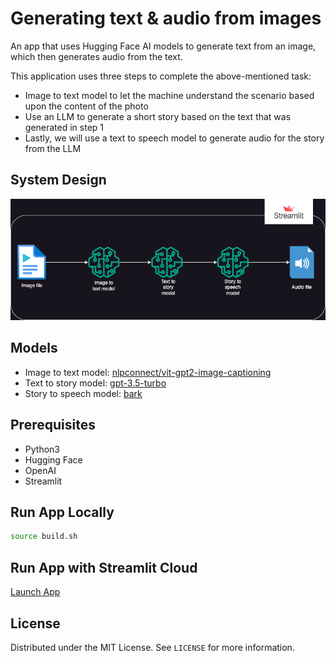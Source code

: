 # Generating text & audio from images

An app that uses Hugging Face AI models to generate text from an image, which then generates audio from the text.

This application uses three steps to complete the above-mentioned task:
* Image to text model to let the machine understand the scenario based upon the content of the photo
* Use an LLM to generate a short story based on the text that was generated in step 1
* Lastly, we will use a text to speech model to generate audio for the story from the LLM


## System Design

![system-design](img/system-design.drawio.png)


## Models

- Image to text model: [nlpconnect/vit-gpt2-image-captioning](https://huggingface.co/nlpconnect/vit-gpt2-image-captioning)
- Text to story model: [gpt-3.5-turbo](https://platform.openai.com/docs/models/gpt-3-5)
- Story to speech model: [bark](https://huggingface.co/suno/bark)


## Prerequisites

- Python3
- Hugging Face
- OpenAI
- Streamlit


## Run App Locally

```bash
source build.sh
```

## Run App with Streamlit Cloud
[Launch App](https://image-to-text-to-speech-84q4gdevv5yxelzyzkfxiy.streamlit.app/)


## License

Distributed under the MIT License. See `LICENSE` for more information.
